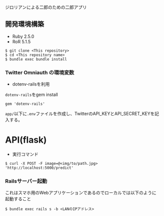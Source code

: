 ジロリアンによる二郎のための二郎アプリ

## 開発環境構築
- Ruby 2.5.0
- RoR 5.1.5

```
$ git clone <This repository>
$ cd <This repository name>
$ bundle exec bundle install
```

### Twitter Omniauth の環境変数
- dotenv-railsを利用

`dotenv-rails`をgem install 
```
gem 'dotenv-rails'
```

`app/`以下に`.env`ファイルを作成し、TwitterのAPI_KEYとAPI_SECRET_KEYを記入する。

# API(flask)
- 実行コマンド
```
$ curl -X POST -F image=@<img/to/path.jpg> 'http://localhost:5000/predict'
```

### Railsサーバー起動
これはスマホ用のWebアプリケーションであるのでローカルでは以下のように起動すること
```
$ bundle exec rails s -b <LANのIPアドレス>
```
